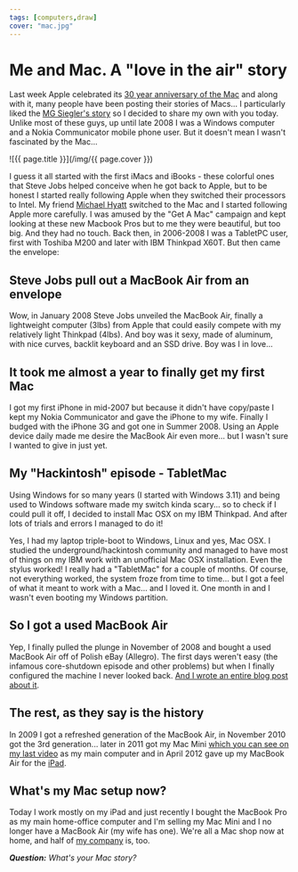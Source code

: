 ```yaml
---
tags: [computers,draw]
cover: "mac.jpg"
---
```


# Me and Mac. A "love in the air" story

Last week Apple celebrated its [30 year anniversary of the Mac][1] and along with it, many people have been posting their stories of Macs... I particularly liked the [MG Siegler's story][2] so I decided to share my own with you today. Unlike most of these guys, up until late 2008 I was a Windows computer and a Nokia Communicator mobile phone user. But it doesn't mean I wasn't fascinated by the Mac...

<!--More-->

![{{ page.title }}](/img/{{ page.cover }})

I guess it all started with the first iMacs and iBooks - these colorful ones that Steve Jobs helped conceive when he got back to Apple, but to be honest I started really following Apple when they switched their processors to Intel. My friend [Michael Hyatt][3] switched to the Mac and I started following Apple more carefully. I was amused by the "Get A Mac" campaign and kept looking at these new Macbook Pros but to me they were beautiful, but too big. And they had no touch. Back then, in 2006-2008 I was a TabletPC user, first with Toshiba M200 and later with IBM Thinkpad X60T. But then came the envelope:



## Steve Jobs pull out a MacBook Air from an envelope

Wow, in January 2008 Steve Jobs unveiled the MacBook Air, finally a lightweight computer (3lbs) from Apple that could easily compete with my relatively light Thinkpad (4lbs). And boy was it sexy, made of aluminum, with nice curves, backlit keyboard and an SSD drive. Boy was I in love...

## It took me almost a year to finally get my first Mac

I got my first iPhone in mid-2007 but because it didn't have copy/paste I kept my Nokia Communicator and gave the iPhone to my wife. Finally I budged with the iPhone 3G and got one in Summer 2008. Using an Apple device daily made me desire the MacBook Air even more... but I wasn't sure I wanted to give in just yet.

## My "Hackintosh" episode - TabletMac

Using Windows for so many years (I started with Windows 3.11) and being used to Windows software made my switch kinda scary... so to check if I could pull it off, I decided to install Mac OSX on my IBM Thinkpad. And after lots of trials and errors I managed to do it!

Yes, I had my laptop triple-boot to Windows, Linux and yes, Mac OSX. I studied the underground/hackintosh community and managed to have most of things on my IBM work with an unofficial Mac OSX installation. Even the stylus worked! I really had a "TabletMac" for a couple of months. Of course, not everything worked, the system froze from time to time... but I got a feel of what it meant to work with a Mac... and I loved it. One month in and I wasn't even booting my Windows partition.

## So I got a used MacBook Air

Yep, I finally pulled the plunge in November of 2008 and bought a used MacBook Air off of Polish eBay (Allegro). The first days weren't easy (the infamous core-shutdown episode and other problems) but when I finally configured the machine I never looked back. [And I wrote an entire blog post about it][4].

## The rest, as they say is the history

In 2009 I got a refreshed generation of the MacBook Air, in November 2010 got the 3rd generation... later in 2011 got my Mac Mini [which you can see on my last video][5] as my main computer and in April 2012 gave up my MacBook Air for the [iPad][iPadOnly].

## What's my Mac setup now?

Today I work mostly on my iPad and just recently I bought the MacBook Pro as my main home-office computer and I'm selling my Mac Mini and I no longer have a MacBook Air (my wife has one). We're all a Mac shop now at home, and half of [my company][Nozbe] is, too.

***Question:*** *What's your Mac story?*

[1]: http://www.apple.com/30
[2]: http://parislemon.com/post/74445569923
[3]: http://www.michaelhyatt.com/
[4]: /macbook-air-rocks-5-things-pc-notebook-manufa/
[5]: /show-home-office-2013
[Dropbox]: http://db.tt/kD7Liux
[Evernote]: /how-i-use-evernote
[iPadOnly]: /ipadonly
[#iPadOnly]: http://ipadonly.net/
[Nozbe]: http://www.nozbe.com/
[Productive! Magazine]: http://www.productivemag.com/
[Productive! Show]: /productive_show
[@MSliwinski]: http://twitter.com/MSliwinski

[n]: https://michael.gratis/nozbe